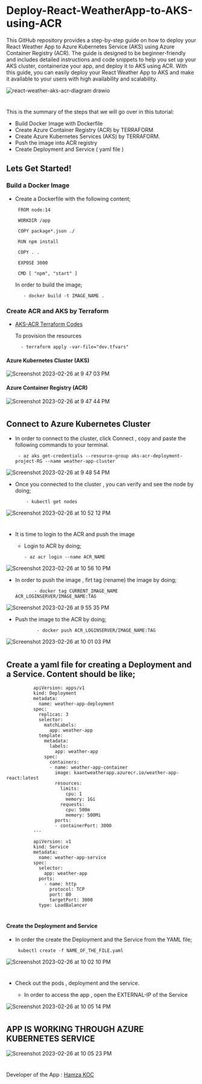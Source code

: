 # Deploy-React-WeatherApp-to-AKS-using-ACR

This GitHub repository provides a step-by-step guide on how to deploy your React Weather App to Azure Kubernetes Service (AKS) using Azure Container Registry (ACR). The guide is designed to be beginner-friendly and includes detailed instructions and code snippets to help you set up your AKS cluster, containerize your app, and deploy it to AKS using ACR. With this guide, you can easily deploy your React Weather App to AKS and make it available to your users with high availability and scalability.

![react-weather-aks-acr-diagram drawio](https://user-images.githubusercontent.com/113396342/221478940-4180565c-1469-4edd-b7e5-1c38a5df5bc8.png)
#

This is the summary of the steps that we will go over in this tutorial:

- Build Docker Image with Dockerfile
- Create Azure Container Registry (ACR) by TERRAFORM
- Create Azure Kubernetes Services (AKS) by TERRAFORM.
- Push the image into ACR registry
- Create Deployment and Service ( yaml file )

## Lets Get Started!

### Build a Docker Image

- Create a Dockerfile with the following content;


       FROM node:14

       WORKDIR /app

       COPY package*.json ./

       RUN npm install

       COPY . .

       EXPOSE 3000

       CMD [ "npm", "start" ]

     
  In order to build the image;
  
         - docker build -t IMAGE_NAME . 
       
### Create ACR and AKS by Terraform

 - <a href="https://github.com/hkaanturgut/Deploy-React-WeatherApp-to-AKS-using-ACR/tree/main/AKS-ACR-TERRAFORM" target="_blank">AKS-ACR Terraform Codes</a>
 
   To provision the resources 
        
         - terraform apply -var-file="dev.tfvars"

#### Azure Kubernetes Cluster (AKS)

  ![Screenshot 2023-02-26 at 9 47 03 PM](https://user-images.githubusercontent.com/113396342/221467454-1e83bcec-0f4d-4a9f-a6de-5d075ce9a2fd.png)

#### Azure Container Registry (ACR)

![Screenshot 2023-02-26 at 9 47 44 PM](https://user-images.githubusercontent.com/113396342/221467582-1221cd17-cea0-4f61-9828-2a66c5f8ccb9.png)
#

## Connect to Azure Kubernetes Cluster 

- In order to connect to the cluster, click Connect , copy and paste the following commands to your terminal.
  
       - az aks get-credentials --resource-group aks-acr-deployment-project-RG --name weather-app-cluster
       
![Screenshot 2023-02-26 at 9 48 54 PM](https://user-images.githubusercontent.com/113396342/221470229-bd64f6a4-9a80-4b2f-9d86-593e8ab437af.png)

- Once you connected to the cluster , you can verify and see the node by doing;
          
          - kubectl get nodes 
  
 ![Screenshot 2023-02-26 at 10 52 12 PM](https://user-images.githubusercontent.com/113396342/221470516-24ea2cb5-dc5f-4aea-8f80-c92cf29479d3.png)
#

- It is time to login to the ACR and push the image
         
    - Login to ACR by doing;
          
          - az acr login --name ACR_NAME
          
 ![Screenshot 2023-02-26 at 10 56 10 PM](https://user-images.githubusercontent.com/113396342/221470854-f3db6b48-694b-4cd2-b9cc-c1a30f952d36.png)
         
-  In order to push the image , firt tag (rename) the image by doing;

              - docker tag CURRENT_IMAGE_NAME  ACR_LOGINSERVER/IMAGE_NAME:TAG
              
![Screenshot 2023-02-26 at 9 55 35 PM](https://user-images.githubusercontent.com/113396342/221471170-ea168924-a622-45f5-b8b7-a36ec77ddca4.png)
              
- Push the image to the ACR by doing;

              - docker push ACR_LOGINSERVER/IMAGE_NAME:TAG
              
![Screenshot 2023-02-26 at 10 01 03 PM](https://user-images.githubusercontent.com/113396342/221471196-2bff69d9-8c46-46e4-937b-d64aee0c2aa7.png)
#

## Create a yaml file for creating a Deployment and a Service. Content should be like;

              apiVersion: apps/v1
              kind: Deployment
              metadata:
                name: weather-app-deployment
              spec:
                replicas: 3
                selector:
                  matchLabels:
                    app: weather-app
                template:
                  metadata:
                    labels:
                      app: weather-app
                  spec:
                    containers:
                    - name: weather-app-container
                      image: kaantweatherapp.azurecr.io/weather-app-react:latest
                      resources:
                        limits:
                          cpu: 1
                          memory: 1Gi
                        requests:
                          cpu: 500m
                          memory: 500Mi
                      ports:
                      - containerPort: 3000
              ---

              apiVersion: v1
              kind: Service
              metadata:
                name: weather-app-service
              spec:
                selector:
                  app: weather-app
                ports:
                  - name: http
                    protocol: TCP
                    port: 80
                    targetPort: 3000
                type: LoadBalancer




#

#### Create the Deployment and Service 

- In order the create the Deployment and the Service from the YAML file;

       kubectl create -f NAME_OF_THE_FILE.yaml
            
![Screenshot 2023-02-26 at 10 02 10 PM](https://user-images.githubusercontent.com/113396342/221472016-7264da58-2f0a-4856-be1d-2c27bce98169.png)
#

- Check out the pods , deployment and the service.
   
   - In order to access the app , open the EXTERNAL-IP of the Service
   
![Screenshot 2023-02-26 at 10 05 14 PM](https://user-images.githubusercontent.com/113396342/221472285-f3b82107-a3c8-452f-b93e-8f5b131ba388.png)
#

## APP IS WORKING THROUGH AZURE KUBERNETES SERVICE
![Screenshot 2023-02-26 at 10 05 23 PM](https://user-images.githubusercontent.com/113396342/221472429-ee5ced57-8cd5-4dea-be82-e4ea20596e53.png)

#

Developer of the App : <a href="https://github.com/hamzakoc/Wheather_App_React" target="_blank">Hamza KOC</a>
